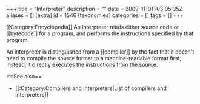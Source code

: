 +++
title = "Interpreter"
description = ""
date = 2009-11-01T03:05:35Z
aliases = []
[extra]
id = 1546
[taxonomies]
categories = []
tags = []
+++

[[Category:Encyclopedia]]
An interpreter reads either source code or [[bytecode]] for a program, and performs the instructions specified by that program.

An interpreter is distinguished from a [[compiler]] by the fact that it doesn't need to compile the source format to a machine-readable format first; instead, it directly executes the instructions from the source.

==See also==

* [[:Category:Compilers and Interpreters|List of compilers and interpreters]]
